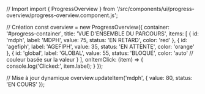 // Import
import { ProgressOverview } from '/src/components/ui/progress-overview/progress-overview.component.js';

// Création
const overview = new ProgressOverview({
    container: '#progress-container',
    title: 'VUE D\'ENSEMBLE DU PARCOURS',
    items: [
        { 
            id: 'mdph', 
            label: 'MDPH', 
            value: 75, 
            status: 'EN RETARD',
            color: 'red'
        },
        { 
            id: 'agefiph', 
            label: 'AGEFIPH', 
            value: 35, 
            status: 'EN ATTENTE',
            color: 'orange'
        },
        { 
            id: 'global', 
            label: 'GLOBAL', 
            value: 55, 
            status: 'BLOQUÉ',
            color: 'auto' // couleur basée sur la valeur
        }
    ],
    onItemClick: (item) => {
        console.log('Clicked:', item.label);
    }
});

// Mise à jour dynamique
overview.updateItem('mdph', { value: 80, status: 'EN COURS' });